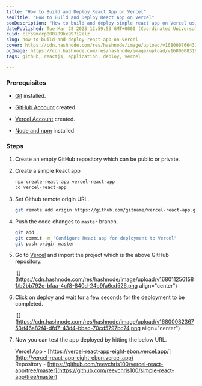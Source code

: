 ```yaml
---
title: "How to Build and Deploy React App on Vercel"
seoTitle: "How to Build and Deploy React App on Vercel"
seoDescription: "How to build and deploy simple react app on Vercel using React and GitHub"
datePublished: Tue Mar 28 2023 12:59:53 GMT+0000 (Coordinated Universal Time)
cuid: clfs9mcrp000709kx997i2elz
slug: how-to-build-and-deploy-react-app-on-vercel
cover: https://cdn.hashnode.com/res/hashnode/image/upload/v1680007664313/1f46edbc-3bc6-4069-b9f1-f3647e7a7e5f.png
ogImage: https://cdn.hashnode.com/res/hashnode/image/upload/v1680008319749/767d0a1d-7b42-4c29-9dea-2734f929381d.png
tags: github, reactjs, application, deploy, vercel

---
```


### Prerequisites

* [Git](https://git-scm.com/book/en/v2/Getting-Started-Installing-Git) installed.
    
* [GitHub Account](https://github.com/) created.
    
* [Vercel Account](https://vercel.com/docs/concepts/get-started) created.
    
* [Node and npm](https://nodejs.org/en/download) installed.
    

### Steps

1. Create an empty GitHub repository which can be public or private.
    
2. Create a simple React app
    
    ```javascript
    npx create-react-app vercel-react-app
    cd vercel-react-app
    ```
    
3. Set Github remote origin URL.
    
    ```bash
    git remote add origin https://github.com/gitname/vercel-react-app.git
    ```
    
4. Push the code changes to `master` branch.
    
    ```bash
    git add .
    git commit -m "Configure React app for deployment to Vercel"
    git push origin master
    ```
    
5. Go to [Vercel](https://vercel.com/new) and import the project which is the above GitHub repository.
    
    ![](https://cdn.hashnode.com/res/hashnode/image/upload/v1680112561581/b2bb792e-bfaa-4cf8-840d-24b9fa6cd526.png align="center")
    
6. Click on deploy and wait for a few seconds for the deployment to be completed.
    
    ![](https://cdn.hashnode.com/res/hashnode/image/upload/v1680008236753/f46a82f4-dfd7-43d4-bbac-70cd5797bc74.png align="center")
    
7. Now you can test the app deployed by hitting the below URL.
    
    Vercel App - [https://vercel-react-app-eight-ebon.vercel.app/](http://vercel-react-app-eight-ebon.vercel.app)  
    Repository - [https://github.com/reevchris100/vercel-react-app/tree/master](https://github.com/reevchris100/simple-react-app/tree/master)
